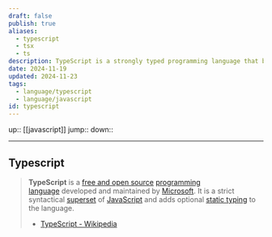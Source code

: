 ```yaml
---
draft: false
publish: true
aliases:
  - typescript
  - tsx
  - ts
description: TypeScript is a strongly typed programming language that builds on JavaScript
date: 2024-11-19
updated: 2024-11-23
tags:
  - language/typescript
  - language/javascript
id: typescript
---
```


up:: [[javascript]]
jump::
down::

---

## Typescript

> **TypeScript** is a [free and open source](https://en.wikipedia.org/wiki/Free_and_open_source "Free and open source") [programming language](https://en.wikipedia.org/wiki/Programming_language "Programming language") developed and maintained by [Microsoft](https://en.wikipedia.org/wiki/Microsoft "Microsoft"). It is a strict syntactical [superset](https://en.wikipedia.org/wiki/Superset "Superset") of [JavaScript](https://en.wikipedia.org/wiki/JavaScript "JavaScript") and adds optional [static typing](https://en.wikipedia.org/wiki/Static_typing "Static typing") to the language.
> - [TypeScript - Wikipedia](https://en.wikipedia.org/wiki/TypeScript)
